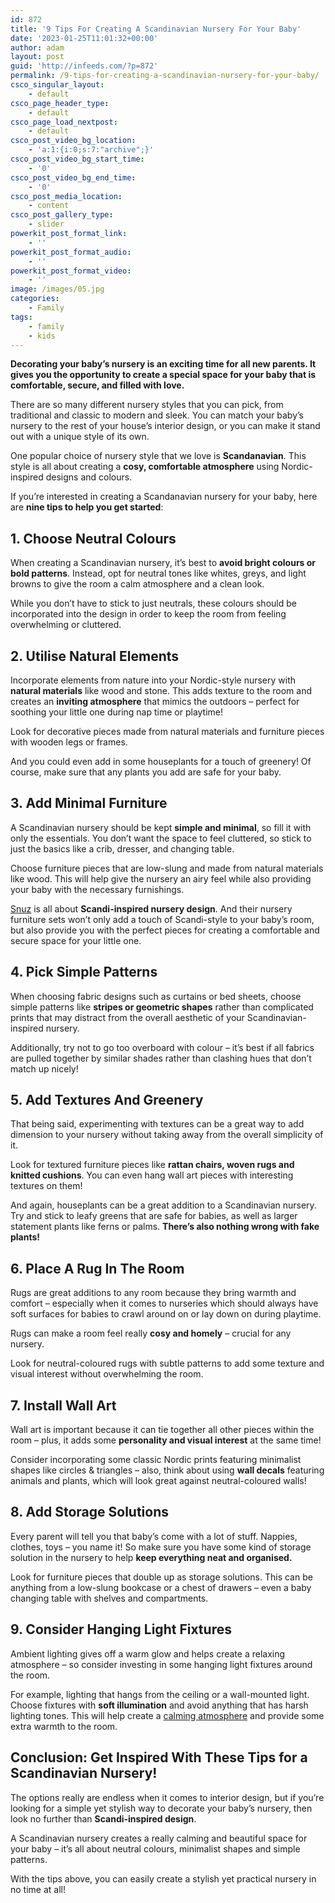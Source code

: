 ```yaml
---
id: 872
title: '9 Tips For Creating A Scandinavian Nursery For Your Baby'
date: '2023-01-25T11:01:32+00:00'
author: adam
layout: post
guid: 'http://infeeds.com/?p=872'
permalink: /9-tips-for-creating-a-scandinavian-nursery-for-your-baby/
csco_singular_layout:
    - default
csco_page_header_type:
    - default
csco_page_load_nextpost:
    - default
csco_post_video_bg_location:
    - 'a:1:{i:0;s:7:"archive";}'
csco_post_video_bg_start_time:
    - '0'
csco_post_video_bg_end_time:
    - '0'
csco_post_media_location:
    - content
csco_post_gallery_type:
    - slider
powerkit_post_format_link:
    - ''
powerkit_post_format_audio:
    - ''
powerkit_post_format_video:
    - ''
image: /images/05.jpg
categories:
    - Family
tags:
    - family
    - kids
---
```


**Decorating your baby’s nursery is an exciting time for all new parents. It gives you the opportunity to create a special space for your baby that is comfortable, secure, and filled with love.**

There are so many different nursery styles that you can pick, from traditional and classic to modern and sleek. You can match your baby’s nursery to the rest of your house’s interior design, or you can make it stand out with a unique style of its own.

One popular choice of nursery style that we love is **Scandanavian**. This style is all about creating a **cosy, comfortable atmosphere** using Nordic-inspired designs and colours.

If you’re interested in creating a Scandanavian nursery for your baby, here are **nine tips to help you get started**:

## **1. Choose Neutral Colours**

When creating a Scandinavian nursery, it’s best to **avoid bright colours or bold patterns**. Instead, opt for neutral tones like whites, greys, and light browns to give the room a calm atmosphere and a clean look.

While you don’t have to stick to just neutrals, these colours should be incorporated into the design in order to keep the room from feeling overwhelming or cluttered.

## **2. Utilise Natural Elements**

Incorporate elements from nature into your Nordic-style nursery with **natural materials** like wood and stone. This adds texture to the room and creates an **inviting atmosphere** that mimics the outdoors – perfect for soothing your little one during nap time or playtime!

Look for decorative pieces made from natural materials and furniture pieces with wooden legs or frames.

And you could even add in some houseplants for a touch of greenery! Of course, make sure that any plants you add are safe for your baby.

## **3. Add Minimal Furniture**

A Scandinavian nursery should be kept **simple and minimal**, so fill it with only the essentials. You don’t want the space to feel cluttered, so stick to just the basics like a crib, dresser, and changing table.

Choose furniture pieces that are low-slung and made from natural materials like wood. This will help give the nursery an airy feel while also providing your baby with the necessary furnishings.

[Snuz](https://www.snuz.co.uk/3-piece-furniture-sets/) is all about **Scandi-inspired nursery design**. And their nursery furniture sets won’t only add a touch of Scandi-style to your baby’s room, but also provide you with the perfect pieces for creating a comfortable and secure space for your little one.

## **4. Pick Simple Patterns**

When choosing fabric designs such as curtains or bed sheets, choose simple patterns like **stripes or geometric shapes** rather than complicated prints that may distract from the overall aesthetic of your Scandinavian-inspired nursery.

Additionally, try not to go too overboard with colour – it’s best if all fabrics are pulled together by similar shades rather than clashing hues that don’t match up nicely!

## **5. Add Textures And Greenery**

That being said, experimenting with textures can be a great way to add dimension to your nursery without taking away from the overall simplicity of it.

Look for textured furniture pieces like **rattan chairs, woven rugs and knitted cushions**. You can even hang wall art pieces with interesting textures on them!

And again, houseplants can be a great addition to a Scandinavian nursery. Try and stick to leafy greens that are safe for babies, as well as larger statement plants like ferns or palms. **There’s also nothing wrong with fake plants!**

## **6. Place A Rug In The Room**

Rugs are great additions to any room because they bring warmth and comfort – especially when it comes to nurseries which should always have soft surfaces for babies to crawl around on or lay down on during playtime.

Rugs can make a room feel really **cosy and homely** – crucial for any nursery.

Look for neutral-coloured rugs with subtle patterns to add some texture and visual interest without overwhelming the room.

## **7. Install Wall Art**

Wall art is important because it can tie together all other pieces within the room – plus, it adds some **personality and visual interest** at the same time!

Consider incorporating some classic Nordic prints featuring minimalist shapes like circles &amp; triangles – also, think about using **wall decals** featuring animals and plants, which will look great against neutral-coloured walls!

## **8. Add Storage Solutions**

Every parent will tell you that baby’s come with a lot of stuff. Nappies, clothes, toys – you name it! So make sure you have some kind of storage solution in the nursery to help **keep everything neat and organised.**

Look for furniture pieces that double up as storage solutions. This can be anything from a low-slung bookcase or a chest of drawers – even a baby changing table with shelves and compartments.

## **9. Consider Hanging Light Fixtures**

Ambient lighting gives off a warm glow and helps create a relaxing atmosphere – so consider investing in some hanging light fixtures around the room.

For example, lighting that hangs from the ceiling or a wall-mounted light. Choose fixtures with **soft illumination** and avoid anything that has harsh lighting tones. This will help create a [calming atmosphere](https://www.healthline.com/health/best-color-light-for-sleep) and provide some extra warmth to the room.

## **Conclusion: Get Inspired With These Tips for a Scandinavian Nursery!**

The options really are endless when it comes to interior design, but if you’re looking for a simple yet stylish way to decorate your baby’s nursery, then look no further than **Scandi-inspired design**.

A Scandinavian nursery creates a really calming and beautiful space for your baby – it’s all about neutral colours, minimalist shapes and simple patterns.

With the tips above, you can easily create a stylish yet practical nursery in no time at all!